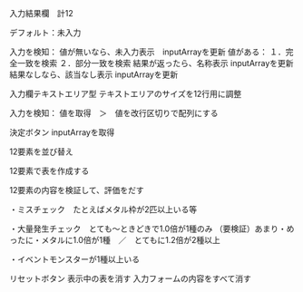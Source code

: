 








入力結果欄　計12

デフォルト：未入力

入力を検知：
値が無いなら、未入力表示　inputArrayを更新
値がある：
１．完全一致を検索
２．部分一致を検索
結果が返ったら、名称表示 inputArrayを更新
結果なしなら、該当なし表示 inputArrayを更新






入力欄テキストエリア型
テキストエリアのサイズを12行用に調整

入力を検知：
値を取得　＞　値を改行区切りで配列にする







決定ボタン
inputArrayを取得

12要素を並び替え

12要素で表を作成する

12要素の内容を検証して、評価をだす

・ミスチェック　たとえばメタル枠が2匹以上いる等

・大量発生チェック　とても～ときどきで1.0倍が1種のみ
（要検証）あまり・めったに・メタルに1.0倍が1種　／　とてもに1.2倍が2種以上

・イベントモンスターが1種以上いる



リセットボタン
表示中の表を消す
入力フォームの内容をすべて消す